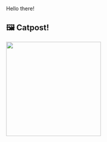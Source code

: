 Hello there!



## 🖼️ Catpost!

<sub>
    <img src="https://cdn2.thecatapi.com/images/dao.jpg" height="256">
</sub>

